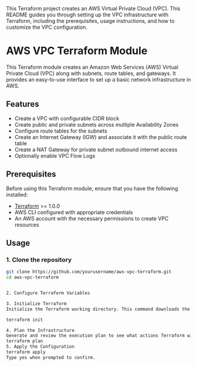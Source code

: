 This Terraform project creates an AWS Virtual Private Cloud (VPC). This README guides you through setting up the VPC infrastructure with Terraform, including the prerequisites, usage instructions, and how to customize the VPC configuration.

# AWS VPC Terraform Module

This Terraform module creates an Amazon Web Services (AWS) Virtual Private Cloud (VPC) along with subnets, route tables, and gateways. It provides an easy-to-use interface to set up a basic network infrastructure in AWS.

## Features

- Create a VPC with configurable CIDR block
- Create public and private subnets across multiple Availability Zones
- Configure route tables for the subnets
- Create an Internet Gateway (IGW) and associate it with the public route table
- Create a NAT Gateway for private subnet outbound internet access
- Optionally enable VPC Flow Logs

## Prerequisites

Before using this Terraform module, ensure that you have the following installed:

- [Terraform](https://www.terraform.io/downloads.html) >= 1.0.0
- AWS CLI configured with appropriate credentials
- An AWS account with the necessary permissions to create VPC resources

## Usage

### 1. Clone the repository

```bash
git clone https://github.com/yourusername/aws-vpc-terraform.git
cd aws-vpc-terraform


2. Configure Terraform Variables

3. Initialize Terraform
Initialize the Terraform working directory. This command downloads the provider and module dependencies.

terraform init

4. Plan the Infrastructure
Generate and review the execution plan to see what actions Terraform will perform.
terraform plan
5. Apply the Configuration
terraform apply
Type yes when prompted to confirm.

